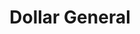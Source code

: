 ---
title: "Dollar General"
url: /brooklyn/dollar-general-mother-gaston-boulevard/
shop: variety store
---